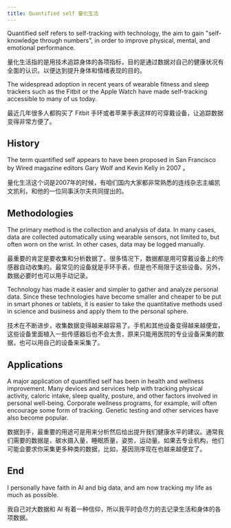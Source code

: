 ```yaml
---
title: Quantified self 量化生活
---
```


Quantified self refers to self-tracking with technology, the aim to gain "self-knowledge through numbers", in order to improve physical, mental, and emotional performance. 

量化生活指的是用技术追踪身体的各项指标，目的是通过数据对自己的健康状况有全面的认识。以便达到提升身体和情绪表现的目的。

The widespread adoption in recent years of wearable fitness and sleep trackers such as the Fitbit or the Apple Watch have made self-tracking accessible to many of us today.

最近几年很多人都购买了 Fitbit 手环或者苹果手表这样的可穿戴设备，让追踪数据变得非常方便了。

## History

The term quantified self appears to have been proposed in San Francisco by Wired magazine editors Gary Wolf and Kevin Kelly in 2007 。

量化生活这个词是2007年的时候，有咱们国内大家都非常熟悉的连线杂志主编凯文凯利，和他的一位同事沃尔夫共同提出的。

## Methodologies

The primary method is the collection and analysis of data. In many cases, data are collected automatically using wearable sensors, not limited to, but often worn on the wrist. In other cases, data may be logged manually.

最重要的肯定是要收集和分析数据了。很多情况下，数据都是用可穿戴设备上的传感器自动收集的。最常见的设备就是手环手表，但是也不局限于这些设备。另外，数据必要时也可以用手动记录。


Technology has made it easier and simpler to gather and analyze personal data. Since these technologies have become smaller and cheaper to be put in smart phones or tablets, it is easier to take the quantitative methods used in science and business and apply them to the personal sphere.

技术在不断进步，收集数据变得越来越容易了。手机和其他设备变得越来越便宜，这些设备里面植入一些传感器后也不会太贵，原来只能用医院的专业设备采集的数据，也可以用自己的设备来采集了。

## Applications

A major application of quantified self has been in health and wellness improvement. Many devices and services help with tracking physical activity, caloric intake, sleep quality, posture, and other factors involved in personal well-being. Corporate wellness programs, for example, will often encourage some form of tracking. Genetic testing and other services have also become popular.

数据到手，最重要的用途可是用来分析然后给出提升我们健康水平的建议。通常我们需要的数据是，碳水摄入量，睡眠质量，姿势，运动量。如果去专业机构，他们可能会要求你采集更多种类的数据，比如，基因测序现在也越来越便宜了。

## End

I personally have faith in AI and big data, and am now tracking my life as much as possible.

我自己对大数据和 AI 有着一种信仰，所以我平时会尽力的去记录生活和身体的各项数据。
